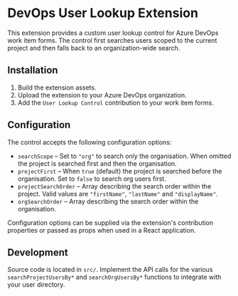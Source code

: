 # DevOps User Lookup Extension

This extension provides a custom user lookup control for Azure DevOps work item forms. The control first searches users scoped to the current project and then falls back to an organization-wide search.

## Installation

1. Build the extension assets.
2. Upload the extension to your Azure DevOps organization.
3. Add the `User Lookup Control` contribution to your work item forms.

## Configuration

The control accepts the following configuration options:

- `searchScope` – Set to `"org"` to search only the organisation. When omitted the project is searched first and then the organisation.
- `projectFirst` – When `true` (default) the project is searched before the organisation. Set to `false` to search org users first.
- `projectSearchOrder` – Array describing the search order within the project. Valid values are `"firstName"`, `"lastName"` and `"displayName"`.
- `orgSearchOrder` – Array describing the search order within the organisation.

Configuration options can be supplied via the extension's contribution properties or passed as props when used in a React application.

## Development

Source code is located in `src/`. Implement the API calls for the various `searchProjectUsersBy*` and `searchOrgUsersBy*` functions to integrate with your user directory.

